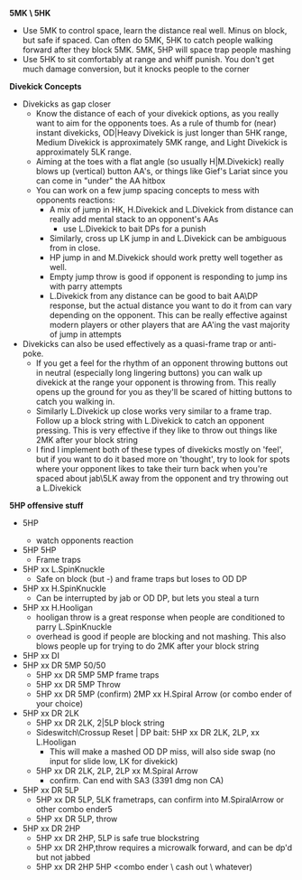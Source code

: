 **5MK \ 5HK**
- Use 5MK to control space, learn the distance real well.  Minus on block, but safe if spaced.  Can often do 5MK, 5HK to catch people walking forward after they block 5MK.  5MK, 5HP will space trap people mashing
- Use 5HK to sit comfortably at range and whiff punish.  You don't get much damage conversion, but it knocks people to the corner

**Divekick Concepts**
- Divekicks as gap closer
  * Know the distance of each of your divekick options, as you really want to aim for the opponents toes.  As a rule of thumb for (near) instant divekicks, OD|Heavy Divekick is just longer than 5HK range, Medium Divekick is approximately 5MK range, and Light Divekick is approximately 5LK range.
  * Aiming at the toes with a flat angle (so usually H|M.Divekick) really blows up (vertical) button AA's, or things like Gief's Lariat since you can come in "under" the AA hitbox
  * You can work on a few jump spacing concepts to mess with opponents reactions:
    - A mix of jump in HK, H.Divekick and L.Divekick from distance can really add mental stack to an opponent's AAs
      * use L.Divekick to bait DPs for a punish
    - Similarly, cross up LK jump in and L.Divekick can be ambiguous from in close.
    - HP jump in and M.Divekick should work pretty well together as well.
    - Empty jump throw is good if opponent is responding to jump ins with parry attempts
    - L.Divekick from any distance can be good to bait AA\DP response, but the actual distance you want to do it from can vary depending on the opponent.  This can be really effective against modern players or other players that are AA'ing the vast majority of jump in attempts
- Divekicks can also be used effectively as a quasi-frame trap or anti-poke.
  * If you get a feel for the rhythm of an opponent throwing buttons out in neutral (especially long lingering buttons) you can walk up divekick at the range your opponent is throwing from.  This really opens up the ground for you as they'll be scared of hitting buttons to catch you walking in.  
  * Similarly L.Divekick up close works very similar to a frame trap.  Follow up a block string with L.Divekick to catch an opponent pressing. This is very effective if they like to throw out things like 2MK after your block string
  * I find I implement both of these types of divekicks mostly on 'feel', but if you want to do it based more on 'thought', try to look for spots where your opponent likes to take their turn back when you're spaced about jab\5LK away from the opponent and try throwing out a L.Divekick

**5HP offensive stuff**
- 5HP <nothing>
  - watch opponents reaction
- 5HP 5HP
  - Frame traps
- 5HP xx L.SpinKnuckle
  - Safe on block (but -) and frame traps but loses to OD DP
- 5HP xx H.SpinKnuckle
  - Can be interrupted by jab or OD DP, but lets you steal a turn
- 5HP xx H.Hooligan 
  - hooligan throw is a great response when people are conditioned to parry L.SpinKnuckle
  - overhead is good if people are blocking and not mashing.  This also blows people up for trying to do 2MK after your block string
- 5HP xx DI
- 5HP xx DR 5MP 50/50
  - 5HP xx DR 5MP 5MP frame traps 
  - 5HP xx DR 5MP Throw
  - 5HP xx DR 5MP (confirm) 2MP xx H.Spiral Arrow (or combo ender of your choice)
- 5HP xx DR 2LK
  - 5HP xx DR 2LK, 2|5LP block string
  - Sideswitch\Crossup Reset | DP bait: 5HP xx DR 2LK, 2LP, xx L.Hooligan
    - This will make a mashed OD DP miss, will also side swap (no input for slide low, LK for divekick)
  - 5HP xx DR 2LK, 2LP, 2LP xx M.Spiral Arrow
    - confirm.  Can end with SA3 (3391 dmg non CA)
- 5HP xx DR 5LP
  - 5HP xx DR 5LP, 5LK frametraps, can confirm into M.SpiralArrow or other combo ender5
  - 5HP xx DR 5LP, throw
- 5HP xx DR 2HP
  - 5HP xx DR 2HP, 5LP is safe true blockstring
  - 5HP xx DR 2HP,throw requires a microwalk forward, and can be dp'd but not jabbed
  - 5HP xx DR 2HP 5HP <combo ender \ cash out \ whatever)
